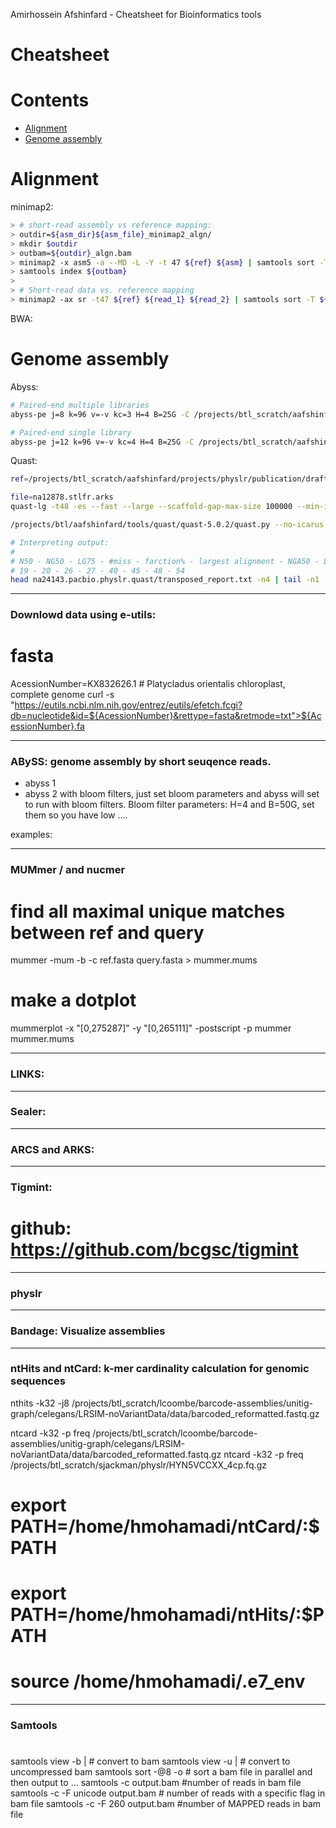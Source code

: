 Amirhossein Afshinfard - Cheatsheet for Bioinformatics tools


Cheatsheet
=====================

Contents
========

* [Alignment](#alignment)
* [Genome assembly](#genome-assembly)



Alignment
==============
minimap2:
```bash
> # short-read assembly vs reference mapping:
> outdir=${asm_dir}${asm_file}_minimap2_algn/
> mkdir $outdir
> outbam=${outdir}_algn.bam
> minimap2 -x asm5 -a --MD -L -Y -t 47 ${ref} ${asm} | samtools sort -T ${outdir}/tmp -O bam -o ${outbam}
> samtools index ${outbam}
> 
> # Short-read data vs. reference mapping
> minimap2 -ax sr -t47 ${ref} ${read_1} ${read_2} | samtools sort -T ${outdir}/tmp -O bam -o ${outbam}
```

BWA:


Genome assembly
==============
Abyss:
```bash
# Paired-end multiple libraries
abyss-pe j=8 k=96 v=-v kc=3 H=4 B=25G -C /projects/btl_scratch/aafshinfard/projects/redcedar/runResult/abyss/kc3/k96/10M/ name=redCedar_ lib='lr1 lr2 lr3 lr4' lr1='/projects/btl_scratch/aafshinfard/projects/redcedar/subsample/non_random/10Mreadpairs/lr1_sub.fastq.gz' lr2='/projects/btl_scratch/aafshinfard/projects/redcedar/subsample/non_random/10Mreadpairs/lr2_sub.fastq.gz' lr3='/projects/btl_scratch/aafshinfard/projects/redcedar/subsample/non_random/10Mreadpairs/lr3_sub.fastq.gz' lr4='/projects/btl_scratch/aafshinfard/projects/redcedar/subsample/non_random/10Mreadpairs/lr4_sub.fastq.gz' |& tee  abyss_kc3_k96_10M.log &

# Paired-end single library
abyss-pe j=12 k=96 v=-v kc=4 H=4 B=25G -C /projects/btl_scratch/aafshinfard/projects/redcedar/runResult/abyss/linear/10M/kc4k96/ name=redCedar in='/projects/btl_scratch/aafshinfard/projects/redcedar/subsample/linear/10Mreadpairs_R1.fastq.gz /projects/btl_scratch/aafshinfard/projects/redcedar/subsample/linear/10Mreadpairs_R2.fastq.gz' |& tee abyss_kc4_k96_10M.log
```

Quast:
```bash
ref=/projects/btl_scratch/aafshinfard/projects/physlr/publication/drafts/grch38_no_Y_chromosome.fa

file=na12878.stlfr.arks
quast-lg -t48 -es --fast --large --scaffold-gap-max-size 100000 --min-identity 95 -R ${ref} -o ${file}.quast ${file}.fa

/projects/btl/aafshinfard/tools/quast/quast-5.0.2/quast.py --no-icarus ${file} -r $ref --large --threads 47 --output-dir ${file}.quast-detailed 2>&1 | tee quast-detailed.log

# Interpreting output:
# 
# N50 - NG50 - LG75 - #miss - farction% - largest alignment - NGA50 - LGA75
# 19 - 20 - 26 - 27 - 40 - 45 - 48 - 54 
head na24143.pacbio.physlr.quast/transposed_report.txt -n4 | tail -n1 | awk '{print $19" - "$20" - "$26" - "$27" - "$40" - "$45" - "$48" - "$54}'
```

_________________________________
### Downlowd data using e-utils:
# fasta 
AcessionNumber=KX832626.1 # Platycladus orientalis chloroplast, complete genome
curl -s  "https://eutils.ncbi.nlm.nih.gov/entrez/eutils/efetch.fcgi?db=nucleotide&id=${AcessionNumber}&rettype=fasta&retmode=txt">${AcessionNumber}.fa

_________________________________
### ABySS: genome assembly by short seuqence reads.
- abyss 1
- abyss 2 with bloom filters, just set bloom parameters and abyss will set to run with bloom filters.
Bloom filter parameters: H=4 and B=50G, set them so you have low ....

examples:

_________________________________
### MUMmer / and nucmer
# find all maximal unique matches between ref and query
mummer -mum -b -c ref.fasta query.fasta > mummer.mums
# make a dotplot
mummerplot -x "[0,275287]" -y "[0,265111]" -postscript -p mummer mummer.mums
_________________________________


### LINKS:

_________________________________
### Sealer:

_________________________________
### ARCS and ARKS:


_________________________________
### Tigmint:
# github: https://github.com/bcgsc/tigmint


_________________________________
### physlr

_________________________________
### Bandage: Visualize assemblies

_________________________________
### ntHits and ntCard: k-mer cardinality calculation for genomic sequences

nthits -k32 -j8 /projects/btl_scratch/lcoombe/barcode-assemblies/unitig-graph/celegans/LRSIM-noVariantData/data/barcoded_reformatted.fastq.gz

ntcard -k32 -p freq /projects/btl_scratch/lcoombe/barcode-assemblies/unitig-graph/celegans/LRSIM-noVariantData/data/barcoded_reformatted.fastq.gz
ntcard -k32 -p freq /projects/btl_scratch/sjackman/physlr/HYN5VCCXX_4cp.fq.gz


# export PATH=/home/hmohamadi/ntCard/:$PATH
# export PATH=/home/hmohamadi/ntHits/:$PATH
# source /home/hmohamadi/.e7_env

_________________________________
### Samtools
#
samtools view -b |			# convert to bam
samtools view -u |			# convert to uncompressed bam
samtools sort -@8 -o			# sort a bam file in parallel and then output to ...
samtools -c output.bam 			#number of reads in bam file
samtools -c -F unicode output.bam 	# number of reads with a specific flag in bam file 
samtools -c -F 260 output.bam 		#number of MAPPED reads in bam file



